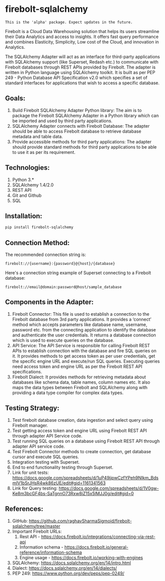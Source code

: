 # firebolt-sqlalchemy

```
This is the 'alpha' package. Expect updates in the future.
```

Firebolt is a Cloud Data Warehousing solution that helps its users streamline their Data Analytics and access to insights. It offers fast query performance and combines Elasticity, Simplicity, Low cost of the Cloud, and innovation in Analytics.

The SQLAlchemy Adapter will act as an interface for third-party applications with SQLAlchemy support (like Superset, Redash etc.) to communicate with Firebolt databases through REST APIs provided by Firebolt. The adapter is written in Python language using SQLAlchemy toolkit. It is built as per PEP 249 - Python Database API Specification v2.0 which specifies a set of standard interfaces for applications that wish to access a specific database.

## Goals:
1. Build Firebolt SQLAlchemy Adapter Python library: The aim is to package the Firebolt SQLAlchemy Adapter in a Python library which can be imported and used by third party applications.
2. SQLAlchemy Adapter connects with Firebolt Database: The adapter should be able to access Firebolt database to retrieve database metadata and table data.
3. Provide accessible methods for third party applications: The adapter should provide standard methods for third party applications to be able to use it as per its requirement.

## Technologies:
1. Python 3.*
2. SQLAlchemy 1.4/2.0
3. REST API
4. Git and Github
5. SQL


## Installation:
```bash
pip install firebolt-sqlalchemy
```


## Connection Method:
The recommended connection string is:
```
firebolt://{username}:{password}@{host}/{database}
```
Here's a connection string example of Superset connecting to a Firebolt database:
```
firebolt://email@domain:password@host/sample_database
```

## Components in the Adapter:
1. Firebolt Connector: This file is used to establish a connection to the Firebolt database from 3rd party applications. It provides a ‘connect’ method which accepts parameters like database name, username, password etc. from the connecting application to identify the database and authenticate the user credentials. It returns a database connection which is used to execute queries on the database.
2. API Service: The API Service is responsible for calling Firebolt REST APIs to establish connection with the database and fire SQL queries on it. It provides methods to get access token as per user credentials, get the specific engine URL and execute/run SQL queries. Executing queries need access token and engine URL as per the Firebolt REST API specifications.
3. Firebolt Dialect: It provides methods for retrieving metadata about databases like schema data, table names, column names etc. It also maps the data types between Firebolt and SQLAlchemy along with providing a data type compiler for complex data types.


## Testing Strategy:
1. Test firebolt database creation, data ingestion and select query using Firebolt manager.
2. Test getting access token and engine URL using Firebolt REST API through adapter API Service code.
3. Test running SQL queries on a database using Firebolt REST API through adapter API service code.
4. Test Firebolt Connector methods to create connection, get database cursor and execute SQL queries.
5. Integration testing with Superset.
6. End to end functionality testing through Superset.
7. Link for unit tests: https://docs.google.com/spreadsheets/d/1uP49jjpwCzfYPeh9NIkm_BdsmIV1bSrJHsR4wk86zUE/edit#gid=1161341563
8. Link for Query testing: https://docs.google.com/spreadsheets/d/1V0gw-Ke8m3bcGF4bs-SaTgnnO73Rxw8iZ15x5lMJJ0g/edit#gid=0


## References:
1. GitHub: https://github.com/raghavSharmaSigmoid/firebolt-sqlalchemy/tree/master
2. Important Firebolt URLs:
    1. Rest API - https://docs.firebolt.io/integrations/connecting-via-rest-api
    2. Information schema - https://docs.firebolt.io/general-reference/information-schema
    3. Engine usage - https://docs.firebolt.io/working-with-engines
3. SQLAlchemy: https://docs.sqlalchemy.org/en/14/intro.html
4. Dialect: https://docs.sqlalchemy.org/en/14/dialects/
5. PEP 249: https://www.python.org/dev/peps/pep-0249/
